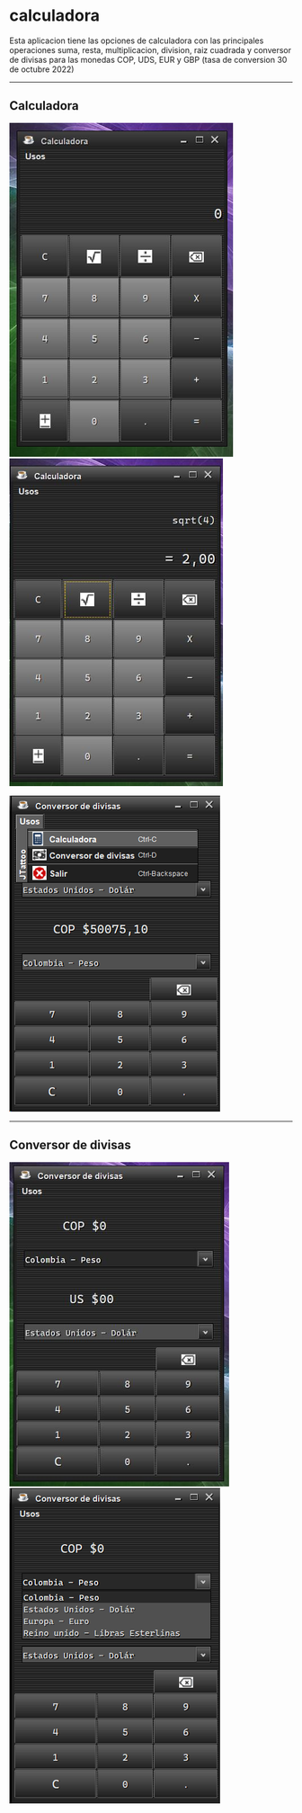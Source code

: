 # calculadora

Esta aplicacion tiene las opciones de calculadora con las principales operaciones suma, resta, multiplicacion, division, raiz cuadrada y conversor de divisas para las monedas COP, UDS, EUR y GBP (tasa de conversion 30 de octubre 2022)

---
## Calculadora
![](./images/calculadora1.JPG)
![](./images/calculadora2.JPG)

![](./images/calculadora3.png)

---
## Conversor de divisas
![](./images/conversor1.JPG)
![](./images/conversor2.png)
